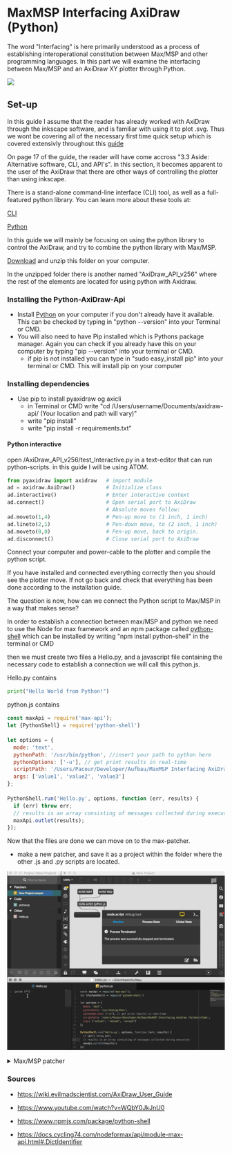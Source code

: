 # MaxMSP Interfacing AxiDraw (Python)
The word "Interfacing" is here primarily understood as a process of establishing interoperational constitution between Max/MSP and other programming languages. In this part we will examine the interfacing between Max/MSP and an AxiDraw XY plotter through Python.

![](https://wonderfulengineering.com/wp-content/uploads/2016/12/AxiDraw-pen-plotter-1.jpg)

## Set-up

In this guide I assume that the reader has already worked with AxiDraw through the inkscape software, and is familiar with using it to plot .svg. Thus we wont be covering all of the necessary first time quick setup which is covered extensivly throughout this [guide](https://cdn.evilmadscientist.com/dl/ad/public/AxiDraw_Guide_v40_r3.pdf)

On page 17 of the guide, the reader will have come accross "3.3 Aside: Alternative software, CLI, and API's". in this section, it becomes apparent to the user of the AxiDraw that there are other ways of controlling the plotter than using inkscape.

There is a stand-alone command-line interface (CLI) tool, as well as a full-featured python library. You can learn more about these tools at:

[CLI](https://axidraw.com/doc/cli_api/#introduction)

[Python](https://axidraw.com/doc/py_api/#introduction)

In this guide we will mainly be focusing on using the python library to control the AxiDraw, and try to combine the python library with Max/MSP.

[Download](https://cdn.evilmadscientist.com/dl/ad/public/AxiDraw_API.zip) and unzip this folder on your computer.

In the unzipped folder there is another named "AxiDraw_API_v256" where the rest of the elements are located for using python with Axidraw.

### Installing the Python-AxiDraw-Api

- Install [Python](https://www.python.org/downloads/ ) on your computer if you don't already have it available. This can be checked by typing in "python --version" into your Terminal or CMD.
- You will also need to have Pip installed which is Pythons package manager. Again you can check if you already have this on your computer by typing "pip --version" into your terminal or CMD.
  - if pip is not installed you can type in "sudo easy_install pip" into your terminal or CMD. This will install pip on your computer

### Installing dependencies

- Use pip to install pyaxidraw og axicli
  - in Terminal or CMD write
    "cd /Users/username/Documents/axidraw-api/  (Your location and path will vary)"
  - write "pip install"
  - write "pip install -r requirements.txt"

#### Python interactive

open /AxiDraw_API_v256/test_Interactive.py in a text-editor that can run python-scripts. in this guide I will be using ATOM.

```python
from pyaxidraw import axidraw   # import module
ad = axidraw.AxiDraw()          # Initialize class
ad.interactive()                # Enter interactive context
ad.connect()                    # Open serial port to AxiDraw
                                # Absolute moves follow:
ad.moveto(1,4)                  # Pen-up move to (1 inch, 1 inch)
ad.lineto(2,1)                  # Pen-down move, to (2 inch, 1 inch)
ad.moveto(0,0)                  # Pen-up move, back to origin.
ad.disconnect()                 # Close serial port to AxiDraw
```



Connect your computer and power-cable to the plotter and compile the python script.

If you have installed and connected everything correctly then you should see the plotter move. If not go back and check that everything has been done according to the installation guide.

The question is now, how can we connect the Python script to Max/MSP in a way that makes sense?

In order to establish a connection between max/MSP and python we need to use the Node for max framework and an npm package called [python-shell](https://www.npmjs.com/package/python-shell) which can be installed by writing "npm install python-shell" in the terminal or CMD

then we must create two files a Hello.py, and a javascript file containing the necessary code to establish a connection we will call this python.js.

Hello.py contains

```python
print("Hello World from Python!")
```

python.js contains

```js
const maxApi = require('max-api');
let {PythonShell} = require('python-shell')

let options = {
  mode: 'text',
  pythonPath: '/usr/bin/python', //insert your path to python here
  pythonOptions: ['-u'], // get print results in real-time
  scriptPath: '/Users/Pacour/Developer/Aufbau/MaxMSP Interfacing AxiDraw (Python)/Code', //insert your path to Hello.py here
  args: ['value1', 'value2', 'value3']
};

PythonShell.run('Hello.py', options, function (err, results) {
  if (err) throw err;
  // results is an array consisting of messages collected during execution
  maxApi.outlet(results);
});
```

Now that the files are done we can move on to the max-patcher.

- make a new patcher, and save it as a project within the folder where the other .js and .py scripts are located.

![](./media/Max-Python.gif)

<details>
  <summary>Max/MSP patcher</summary>
<pre><code>
----------begin_max5_patcher----------
1619.3ocyZs0iaZDE9Y6eEi3oTIuTlKbKUpJQMu1pHUUoV0TYgsGu6jEyffw
d81n7euyEvKNKFyU23UKBFF3b9ly8yvWlOyZE+HM2B7VveClM6KymMSOjZfY
EWOyZWzw0wQ45oYsluaGMQXsvbOA8nPO9uvSx4wzxwS1uiuWDSE5mxoXzzHw
5GXI2uLitVXnpmcP0et9K.n.ns6B.DGXCq9ifk2yw1A7OEuN1FMo4q97cPGb
ERyRJoLTM1WmOWcXQKgXB8I4q7UHLC7QZxc6SqGhvKCQHoFP5FZ6HO5pNhPU
.k4cJdNkZdZKq5wKrV75Ld3MuQ71fHkHEbHo.zM.qwn+qv3Y.wYzDbq1KD7j
NKeNwuDizfTd7xxjUQI2WqbILz5Dgxh1QEzrkzjnUwzpKZSmJ5y63G5tBZH1
FW8Gjr.DpEaDROUPC8lZ8yLvwdA15rFGJX8mdv9bLq6p1RqKaR0envRvh6MX
cuAR19.VWMhFJ5HSue0Kaj1jWUBV6kxy0Sqq1nW0PzTGMLuAquFPA1Ao361A
B7zChKaU0.HPX2Jf.60HHf2.IQe.Q.p8XvYxwv5nXJvA.k+ifNcODtCTiFXf
1EfSOM9CpGndSDPOKrQ6.Zo8yPAJ5lBzdHQgAihD0O36cIZvnHP8IiFNuTEd
u+H6CYQOANfAOwydLee11n0z2BdOA7FoDFbTAevtc+PmcEAcCLobqE4HOyUW
nRO+wKpvkPZzFaoGUpf+l+bwe0C3fBq3ZMzsIz3EN0tV2mjFs9QvVv15AB5p
xkh53fP70UN2FyijKnkmTKjCl7J0krEE.6MdMUkS7Zgs3hKXO5Uu8HZrAYBe
Cs23DoS+xaP3DNZ3rAqQYll81ZD6ZBjXZCQyVitAeGaMhM43TZMhbGEqQWma
i0nDj4T1l3tqshwnJZqgjAnsR7GOqRogWd8XAe8HcE1bEQ5HgWEMmgnmSikQ
dM2VVeeHNz2MzA6AID2fSy534yBRf9gPGBw22Chpc04EeV4r+8zS9xbaeKsJ
GTsHkHelhVLaAkfX7zrzlRLyecOSZs8CDq0pTxkW0ArdjFFt9diPFQ2g+Zzw
e7W+8OBt6t69YvuIWf0m7wmEOvSTCVLZwoEy9m5raSSk4p9viQ3l7Yhl7LXR
ynozjM.VR5dQeky9ZmHljs6gfE49+cWpQdlZCb7GbSpgjaRSpkl84Q2Sek77
SVpMV3C7mRjhEe.I7SV.yX+QprVQB.G7IqxmRkH9Z99DwYQIxn4RaiHAimr7
rYf65xpekJOT63jpYHtcu7qQKtxkVzxWmwREfbAu6a.kuIUASUI3dZA3d6fX
TV2My8q.w9162wKm8UZNjlU9BOvnOcfkyVwhYhmqBE91s4TQYrVIeW0MaLe8
izMaxhtWt1viiqZdtNls9QwCxrqt+gpiaLje30Of4FGd8MVc+NUUDUGgmsQx
7m6LnkchyjWpVPPbJZmgS6cSoxVvDLfrSl2eBSvyrkqsoQmzIp5Vdpi8nxfw
tPwLUGi09y4f2EsWv05o.H3cOoVE5Q4l9m4OOX.40dgdLWLXdzA5lkx4Io7x
HgHiICAYRIa1oUiYVmvTkmcl0F51yzDLI0sbEKYoDRZMuRe0xakt6B2QuFcR
1XDNkhHMhzN5+luDA8ZlZ7yka478YkI1dp4WfWV2j4bJXI5fCUljZ2DpLocr
MobVhnfjg5O4.OoTPkwC7kqdQZbxjnVsqVyqAsgWQMwqvPmJLKwEY6OUbq9y
L3prqJq2FXWWOa72tgqAgEa3pq47KTVPa4S01teU1T+oF.FJoTUIAPWS.dN+
LRRC0dp2NgAdnqm9skRngRI21RI3PoDoCpxCyFuU9ibpWEAdCbu.ak6ESlhF
aT8UiMyFf5fe6gQImA60k.KVV7O2qquxq6fXNbaLAPighIpMTBNBDR0UQkAa
iDJvYrnz0fToh1fnjZeKtJlJs+FNktFlJcxLLJ0FOUdiBlZShDdjwJ.80jSd
igVNoMQIcuYIc7MryH4jF1hUSHYJR2oMZL9iPhAcvoX8gFBLgH08VD5Ud9PE
42HW0sQ9htthkoHtnzzCzr7hmVSSYY1elqmdvB8krDyk5RLsxnp9hXlut4cV
QYxBkExZU2mY5DvwhMS0R0lhrj8rBZKQ6bUePjkvq2igzhs6PWo+7uN++.Xc
ordO
-----------end_max5_patcher-----------
</code></pre>
</details>

### Sources
- https://wiki.evilmadscientist.com/AxiDraw_User_Guide

- https://www.youtube.com/watch?v=WQbY0JkJnU0

- https://www.npmjs.com/package/python-shell

- https://docs.cycling74.com/nodeformax/api/module-max-api.html#.DictIdentifier
